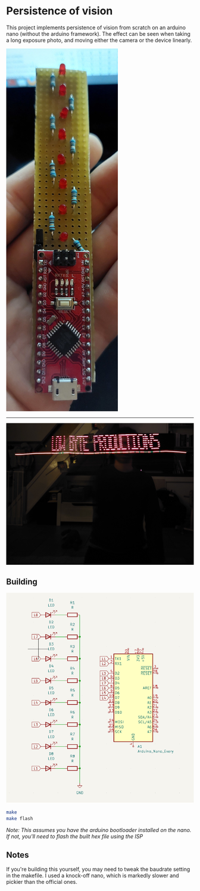 # Persistence of vision

This project implements persistence of vision from scratch on an arduino nano (without the arduino framework). The effect can be seen when taking a long exposure photo, and moving either the camera or the device linearly.

<img src="images/pov-board-small.jpg">
<hr>
<img src="images/persistence-of-vision-small.jpg">

## Building

<img src="images/schematic.png">

```bash
make
make flash
```

*Note: This assumes you have the arduino bootloader installed on the nano. If not, you'll need to flash the built hex file using the ISP*

## Notes

If you're building this yourself, you may need to tweak the baudrate setting in the makefile. I used a knock-off nano, which is markedly slower and pickier than the official ones.
